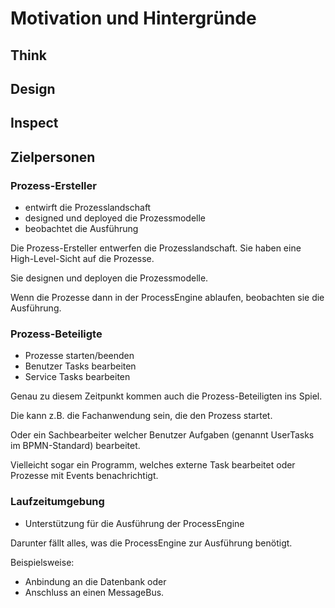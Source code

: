 # Motivation und Hintergründe

## Think

## Design

## Inspect

## Zielpersonen

### Prozess-Ersteller

* entwirft die Prozesslandschaft
* designed und deployed die Prozessmodelle
* beobachtet die Ausführung

Die Prozess-Ersteller entwerfen die Prozesslandschaft.
Sie haben eine High-Level-Sicht auf die Prozesse.

Sie designen und deployen die Prozessmodelle.

Wenn die Prozesse dann in der ProcessEngine ablaufen, beobachten sie die
Ausführung.

### Prozess-Beteiligte

* Prozesse starten/beenden
* Benutzer Tasks bearbeiten
* Service Tasks bearbeiten

Genau zu diesem Zeitpunkt kommen auch die Prozess-Beteiligten ins Spiel.

Die kann z.B. die Fachanwendung sein, die den Prozess startet.

Oder ein Sachbearbeiter welcher Benutzer Aufgaben (genannt UserTasks im
BPMN-Standard) bearbeitet.

Vielleicht sogar ein Programm, welches externe Task bearbeitet oder Prozesse
mit Events benachrichtigt.

### Laufzeitumgebung

* Unterstützung für die Ausführung der ProcessEngine

Darunter fällt alles, was die ProcessEngine zur Ausführung benötigt.

Beispielsweise:

* Anbindung an die Datenbank oder
* Anschluss an einen MessageBus.
